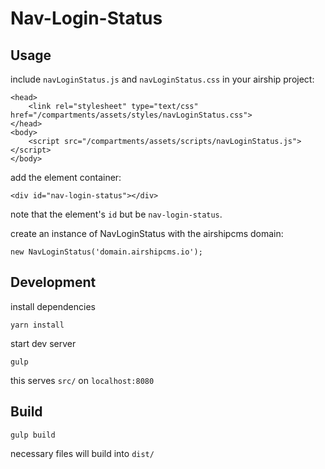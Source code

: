 # Nav-Login-Status

## Usage

include `navLoginStatus.js` and `navLoginStatus.css` in your airship project:

```
<head>
	<link rel="stylesheet" type="text/css" href="/compartments/assets/styles/navLoginStatus.css">
</head>
<body>
	<script src="/compartments/assets/scripts/navLoginStatus.js"></script>
</body>
```

add the element container:

```
<div id="nav-login-status"></div>
```

note that the element's `id` but be `nav-login-status`.

create an instance of NavLoginStatus with the airshipcms domain:

```
new NavLoginStatus('domain.airshipcms.io');
```

## Development

install dependencies

```
yarn install
```

start dev server

```
gulp
```

this serves `src/` on `localhost:8080`

## Build

```
gulp build
```

necessary files will build into `dist/`